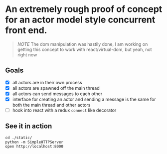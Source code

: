 # An extremely rough proof of concept for an actor model style concurrent front end.

> *NOTE* The dom manipulation was hastily done, I am working on getting this concept to work with react/virtual-dom, but yeah, not right now

## Goals
- [x] all actors are in their own process
- [x] all actors are spawned off the main thread
- [x] all actors can send messages to each other
- [x] interface for creating an actor and sending a message is the same for both the main thread and other actors
- [ ] hook into react with a redux `connect` like decorator

## See it in action
```
cd ./static/
python -m SimpleHTTPServer
open http://localhost:8000
```
